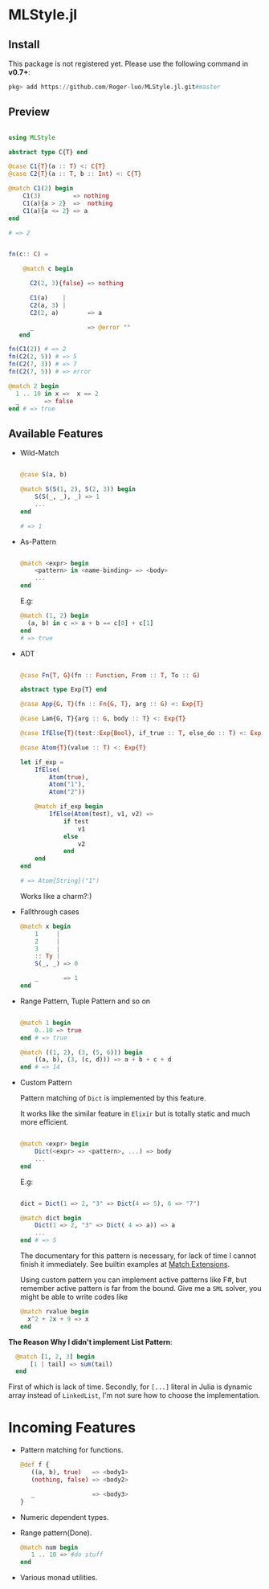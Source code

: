 

MLStyle.jl
=========================

## Install

This package is not registered yet. Please use the following command in **v0.7+**:

```julia
pkg> add https://github.com/Roger-luo/MLStyle.jl.git#master
```


Preview
-------------------


```julia

using MLStyle

abstract type C{T} end

@case C1{T}(a :: T) <: C{T}
@case C2{T}(a :: T, b :: Int) <: C{T}

@match C1(2) begin
    C1(3)         => nothing
    C1(a){a > 2}  =>  nothing
    C1(a){a <= 2} => a
end

# => 2


fn(c:: C) =

    @match c begin

      C2(2, 3){false} => nothing

      C1(a)    |
      C2(a, 3) |
      C2(2, a)        => a

      _               => @error ""
   end

fn(C1(2)) # => 2
fn(C2(2, 5)) # => 5
fn(C2(7, 3)) # => 7
fn(C2(7, 5)) # => error

@match 2 begin
  1 .. 10 in x =>  x == 2
  _       => false
end # => true

```


Available Features
------------------------

- Wild-Match

  ```julia

  @case S(a, b)

  @match S(S(1, 2), S(2, 3)) begin
      S(S(_, _), _) => 1
      ...
  end

  # => 1
  ```
- As-Pattern

  ```julia

  @match <expr> begin
      <pattern> in <name-binding> => <body>
      ...
  end

  ```

  E.g:

  ```julia
  @match (1, 2) begin
    (a, b) in c => a + b == c[0] + c[1]
  end
  # => true
  ```

- ADT

  ```julia

  @case Fn{T, G}(fn :: Function, From :: T, To :: G)

  abstract type Exp{T} end

  @case App{G, T}(fn :: Fn{G, T}, arg :: G) <: Exp{T}

  @case Lam{G, T}{arg :: G, body :: T} <: Exp{T}

  @case IfElse{T}(test::Exp{Bool}, if_true :: T, else_do :: T) <: Exp{T}

  @case Atom{T}(value :: T) <: Exp{T}

  let if_exp =
      IfElse(
          Atom(true),
          Atom("1"),
          Atom("2"))

      @match if_exp begin
          IfElse(Atom(test), v1, v2) =>
              if test
                  v1
              else
                  v2
              end
      end     
  end

  # => Atom{String}("1")

  ```

  Works like a charm?:)

- Fallthrough cases

  ```julia
  @match x begin
      1     |
      2     |
      3     |
      :: Ty |
      S(_, _) => 0

      _       => 1
  end
  ```

- Range Pattern, Tuple Pattern and so on

  ```julia

  @match 1 begin
      0..10 => true
  end # => true

  @match ((1, 2), (3, (5, 6))) begin
      ((a, b), (3, (c, d))) => a + b + c + d
  end # => 14

  ```
- Custom Pattern

  Pattern matching of `Dict` is implemented by this feature.

  It works like the similar feature in `Elixir` but is totally static and much more efficient.

  ```julia

  @match <expr> begin
      Dict(<expr> => <pattern>, ...) => body
      ...
  end
  ```

  E.g:

  ```julia

  dict = Dict(1 => 2, "3" => Dict(4 => 5), 6 => "7")

  @match dict begin
      Dict(1 => 2, "3" => Dict( 4 => a)) => a
      ...
  end # => 5

  ```

  The documentary for this pattern is necessary, for lack of time I cannot finish it immediately. See builtin examples at [Match Extensions](https://github.com/thautwarm/MLStyle.jl/blob/master/src/MatchExt.jl).

  Using custom pattern you can implement active patterns like F#, but remember active pattern is far from the bound. Give me a `SML` solver, you might be able to write codes like
  ```julia
  @match rvalue begin
    x^2 + 2x + 9 => x
  end  
  ```

**The Reason Why I didn't implement List Pattern**:

```julia
  @match [1, 2, 3] begin
      [1 | tail] => sum(tail)
  end
```

First of which is lack of time. Secondly, for `[...]` literal in Julia is dynamic array instead of `LinkedList`, I'm not sure how to choose the implementation.


Incoming Features
======================

- Pattern matching for functions.
  ```julia
  @def f {
     ((a, b), true)   => <body1>
     (nothing, false) => <body2>

     _                => <body3>
  }
  ```
- Numeric dependent types.

- Range pattern(Done).

  ```julia
  @match num begin
     1 .. 10 => #do stuff
  end
  ```

- Various monad utilities.
